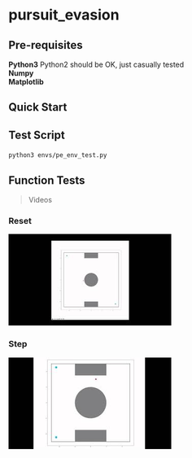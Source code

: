 # pursuit_evasion

## Pre-requisites
**Python3** Python2 should be OK, just casually tested  
**Numpy**  
**Matplotlib**

## Quick Start

## Test Script
`python3 envs/pe_env_test.py`

## Function Tests
> Videos
### Reset   
[![pe_reset](/figs/reset_function.jpg)](https://www.youtube.com/embed/teVu3SRnujs)

### Step
[![pe_step](/figs/step_function.jpg)](https://www.youtube.com/embed/UohNn-MbRnc)
